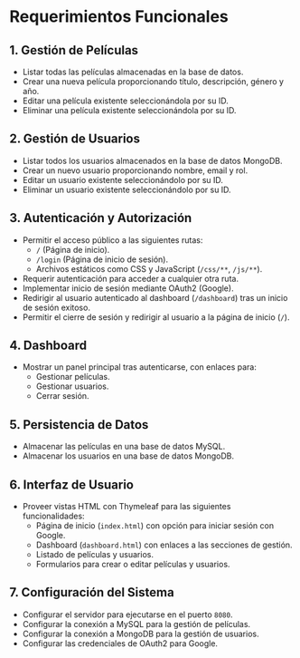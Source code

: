 # Requerimientos Funcionales

## 1. Gestión de Películas
- Listar todas las películas almacenadas en la base de datos.
- Crear una nueva película proporcionando título, descripción, género y año.
- Editar una película existente seleccionándola por su ID.
- Eliminar una película existente seleccionándola por su ID.

## 2. Gestión de Usuarios
- Listar todos los usuarios almacenados en la base de datos MongoDB.
- Crear un nuevo usuario proporcionando nombre, email y rol.
- Editar un usuario existente seleccionándolo por su ID.
- Eliminar un usuario existente seleccionándolo por su ID.

## 3. Autenticación y Autorización
- Permitir el acceso público a las siguientes rutas:
    - `/` (Página de inicio).
    - `/login` (Página de inicio de sesión).
    - Archivos estáticos como CSS y JavaScript (`/css/**`, `/js/**`).
- Requerir autenticación para acceder a cualquier otra ruta.
- Implementar inicio de sesión mediante OAuth2 (Google).
- Redirigir al usuario autenticado al dashboard (`/dashboard`) tras un inicio de sesión exitoso.
- Permitir el cierre de sesión y redirigir al usuario a la página de inicio (`/`).

## 4. Dashboard
- Mostrar un panel principal tras autenticarse, con enlaces para:
    - Gestionar películas.
    - Gestionar usuarios.
    - Cerrar sesión.

## 5. Persistencia de Datos
- Almacenar las películas en una base de datos MySQL.
- Almacenar los usuarios en una base de datos MongoDB.

## 6. Interfaz de Usuario
- Proveer vistas HTML con Thymeleaf para las siguientes funcionalidades:
    - Página de inicio (`index.html`) con opción para iniciar sesión con Google.
    - Dashboard (`dashboard.html`) con enlaces a las secciones de gestión.
    - Listado de películas y usuarios.
    - Formularios para crear o editar películas y usuarios.

## 7. Configuración del Sistema
- Configurar el servidor para ejecutarse en el puerto `8080`.
- Configurar la conexión a MySQL para la gestión de películas.
- Configurar la conexión a MongoDB para la gestión de usuarios.
- Configurar las credenciales de OAuth2 para Google.